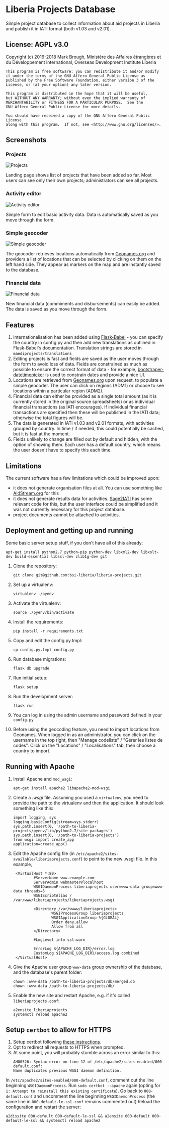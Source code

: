 # Liberia Projects Database

Simple project database to collect information about aid projects in Liberia and publish it in IATI format (both v1.03 and v2.01).

## License: AGPL v3.0

Copyright (c) 2016-2018 Mark Brough, Ministère des Affaires étrangères et du Développement international, Overseas Development Institute Liberia

    This program is free software: you can redistribute it and/or modify
    it under the terms of the GNU Affero General Public License as
    published by the Free Software Foundation, either version 3 of the
    License, or (at your option) any later version.

    This program is distributed in the hope that it will be useful,
    but WITHOUT ANY WARRANTY; without even the implied warranty of
    MERCHANTABILITY or FITNESS FOR A PARTICULAR PURPOSE.  See the
    GNU Affero General Public License for more details.

    You should have received a copy of the GNU Affero General Public License
    along with this program.  If not, see <http://www.gnu.org/licenses/>.

## Screenshots

### Projects
![Projects](/img/projects.png "Projects")

Landing page shows list of projects that have been added so far. Most users can see only their own projects; administrators can see all projects.

### Activity editor
![Activity editor](/img/basic-data.png "Activity editor")

Simple form to edit basic activity data. Data is automatically saved as you move through the form.

### Simple geocoder
![Simple geocoder](/img/geocoder.png "Simple geocoder")

The geocoder retrieves locations automatically from [Geonames.org](http://geonames.org) and providers a list of locations that can be selected by clicking on them on the left hand side. They appear as markers on the map and are instantly saved to the database.

### Financial data
![Financial data](/img/financial-data.png "Financial data")

New financial data (commiments and disbursements) can easily be added. The data is saved as you move through the form.

## Features

1. Internationalisation has been added using [Flask-Babel](https://pythonhosted.org/Flask-Babel/) - you can specify the country in config.py and then add new translations as outlined in Flask-Babel's documentation. Translation strings are stored in `maediprojects/translations`
2. Editing projects is fast and fields are saved as the user moves through the form to avoid loss of data. Fields are constrained as much as possible to ensure the correct format of data - for example, [bootstraper-datetimepicker](https://github.com/smalot/bootstrap-datetimepicker) is used to constrain dates and provide a nice UI.
3. Locations are retrieved from [Geonames.org](http://download.geonames.org/export/dump/) upon request, to populate a simple geocoder. The user can click on regions (ADM1) or choose to see locations within a particular region (ADM2).
4. Financial data can either be provided as a single total amount (as it is currently stored in the original source spreadsheets) or as individual financial transactions (as IATI encourages). If individual financial transactions are specified then these will be published in the IATI data; otherwise the total figures will be.
5. The data is generated in IATI v1.03 and v2.01 formats, with activities grouped by country. In time / if needed, this could potentially be cached, but it is fast at the moment.
6. Fields unlikely to change are filled out by default and hidden, with the option of showing them. Each user has a default country, which means the user doesn't have to specify this each time.

## Limitations

The current software has a few limitations which could be improved upon:

* it does not generate organisation files at all. You can use something like [AidStream.org](http://aidstream.org/) for this
* it does not generate results data for activities.  [Sage2IATI](https://github.com/markbrough/sage-iati) has some relevant code for this, but the user interface could be simplified and it was not currently necessary for this project database.
* project documents cannot be attached to activities.

## Deployment and getting up and running

Some basic server setup stuff, if you don't have all of this already:

```
apt-get install python2.7 python-pip python-dev libxml2-dev libxslt-dev build-essential libssl-dev zlib1g-dev git
```

1. Clone the repository:
   ```
   git clone git@github.com:bsi-liberia/liberia-projects.git
   ```

2. Set up a virtualenv:
   ```
   virtualenv ./pyenv
   ```

3. Activate the virtualenv:
   ```
   source ./pyenv/bin/activate
   ```

4. Install the requirements:
   ```
   pip install -r requirements.txt
   ```

5. Copy and edit the config.py.tmpl:
   ```
   cp config.py.tmpl config.py
   ```

6. Run database migrations:
   ```
   flask db upgrade
   ```

7. Run initial setup:
   ```
   flask setup
   ```

8. Run the development server:
   ```
   flask run
   ```

9. You can log in using the admin username and password defined in your `config.py`

10. Before using the geocoding feature, you need to import locations from Geonames. When logged in as an administrator, you can click on the username in the top right, then "Manage codelists" / "Gérer les listes de codes". Click on the "Locations" / "Localisations" tab, then choose a country to import.

## Running with Apache

1. Install Apache and `mod_wsgi`:

   ```
   apt-get install apache2 libapache2-mod-wsgi
   ```

2. Create a _.wsgi_ file. Assuming you used a `virtualenv`, you need to provide the path to the virtualenv and then the application. It should look something like this:
   ```
   import logging, sys
   logging.basicConfig(stream=sys.stderr)
   sys.path.insert(0, '/path-to-liberia-projects/pyenv/lib/python2.7/site-packages')
   sys.path.insert(0, '/path-to-liberia-projects')
   from wsgi import create_app
   application=create_app()
   ```

3. Edit the Apache config file (in `/etc/apache2/sites-available/liberiaprojects.conf`) to point to the new .wsgi file. In this example, 
   ```
    <VirtualHost *:80>
            #ServerName www.example.com
            ServerAdmin webmaster@localhost
            WSGIDaemonProcess liberiaprojects user=www-data group=www-data threads=5
            WSGIScriptAlias / /var/www/liberiaprojects/liberiaprojects.wsgi

            <Directory /var/wwww/liberiaprojects>
                    WSGIProcessGroup liberiaprojects
                    WSGIApplicationGroup %{GLOBAL}
                    Order deny,allow
                    Allow from all
            </Directory>

            #LogLevel info ssl:warn

            ErrorLog ${APACHE_LOG_DIR}/error.log
            CustomLog ${APACHE_LOG_DIR}/access.log combined
    </VirtualHost>
   ```

4. Give the Apache user group `www-data` group ownership of the database, and the database's parent folder:
   ```
   chown :www-data /path-to-liberia-projects/db/merged.db
   chown :www-data /path-to-liberia-projects/db/
   ```

5. Enable the new site and restart Apache, e.g. if it's called `liberiaprojects.conf`:
   ```
   a2ensite liberiaprojects
   systemctl reload apache2
   ```

## Setup `certbot` to allow for HTTPS

1. Setup certbot following [these instructions](https://certbot.eff.org/lets-encrypt/ubuntubionic-apache). 
2. Opt to redirect all requests to HTTPS when prompted.
3. At some point, you will probably stumble across an error similar to this:
   ```
   AH00526: Syntax error on line 12 of /etc/apache2/sites-enabled/000-default.conf:
   Name duplicates previous WSGI daemon definition.
   ```
  In `/etc/apache2/sites-enabled/000-default.conf`, comment out the line beginning `WSGIDaemonProcess`.
  Run `sudo certbot --apache` again (opting for `1: Attempt to reinstall this existing certificate`).
  Go back to `000-default.conf` and uncomment the line beginning `WSGIDaemonProcess` (the same line in `000-default-le-ssl.conf` remains commented out)
  Reload the configuration and restart the server:
  ```
  a2dissite 000-default 000-default-le-ssl && a2ensite 000-default 000-default-le-ssl && systemctl reload apache2
  ```
